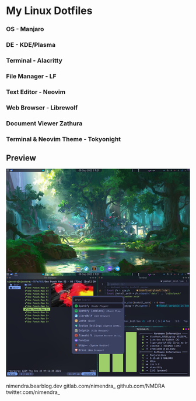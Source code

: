 # My Linux Dotfiles

### OS - Manjaro
### DE - KDE/Plasma
### Terminal - Alacritty
### File Manager - LF
### Text Editor - Neovim
### Web Browser - Librewolf
### Document Viewer Zathura

### Terminal & Neovim Theme - Tokyonight

## Preview

![Desktop Preview](/preview.jpg "Desktop Preview")



nimendra.bearblog.dev
gitlab.com/nimendra_
github.com/NMDRA
twitter.com/nimendra_

